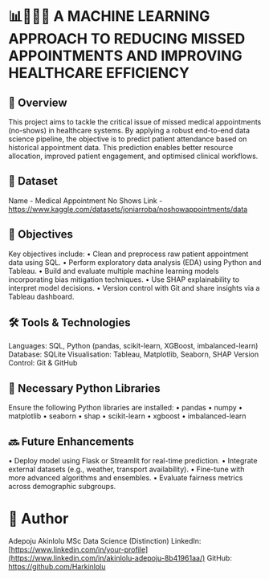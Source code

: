 # 📊👨🏾‍💻 A MACHINE LEARNING APPROACH TO REDUCING MISSED APPOINTMENTS AND IMPROVING HEALTHCARE EFFICIENCY

## 📝 Overview
This project aims to tackle the critical issue of missed medical appointments (no-shows) in healthcare systems. By applying a robust end-to-end data science pipeline, the objective is to predict patient attendance based on historical appointment data. This prediction enables better resource allocation, improved patient engagement, and optimised clinical workflows.

## 📑 Dataset 
Name - Medical Appointment No Shows
Link - https://www.kaggle.com/datasets/joniarroba/noshowappointments/data

## 🎯 Objectives
Key objectives include:
•	Clean and preprocess raw patient appointment data using SQL.
•	Perform exploratory data analysis (EDA) using Python and Tableau.
• Build and evaluate multiple machine learning models incorporating bias mitigation techniques.
•	Use SHAP explainability to interpret model decisions.
•	Version control with Git and share insights via a Tableau dashboard.

## 🛠️ Tools & Technologies
Languages: SQL, Python (pandas, scikit-learn, XGBoost, imbalanced-learn)
Database: SQLite
Visualisation: Tableau, Matplotlib, Seaborn, SHAP
Version Control: Git & GitHub

## 📂 Necessary Python Libraries
Ensure the following Python libraries are installed:
•	pandas
•	numpy
•	matplotlib
•	seaborn
•	shap
•	scikit-learn
•	xgboost
•	imbalanced-learn

## 🔜 Future Enhancements
•	Deploy model using Flask or Streamlit for real-time prediction.
•	Integrate external datasets (e.g., weather, transport availability).
•	Fine-tune with more advanced algorithms and ensembles.
•	Evaluate fairness metrics across demographic subgroups.

# 🧠 Author
Adepoju Akinlolu
MSc Data Science (Distinction)
LinkedIn: [https://www.linkedin.com/in/your-profile](https://www.linkedin.com/in/akinlolu-adepoju-8b41961aa/)
GitHub: https://github.com/Harkinlolu
